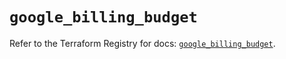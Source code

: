 # `google_billing_budget`

Refer to the Terraform Registry for docs: [`google_billing_budget`](https://registry.terraform.io/providers/hashicorp/google-beta/6.46.0/docs/resources/google_billing_budget).

